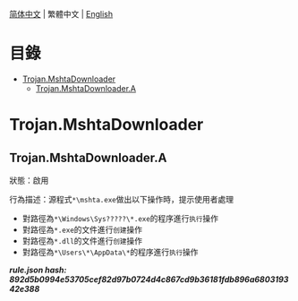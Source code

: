 


  
[简体中文](README.md) | 繁體中文 | [English](README_en_us.md)  
  

目錄
==

* [Trojan.MshtaDownloader](#trojanmshtadownloader)
	* [Trojan.MshtaDownloader.A](#trojanmshtadownloadera)

# Trojan.MshtaDownloader

## Trojan.MshtaDownloader.A
  
狀態：啟用

行為描述：源程式`*\mshta.exe`做出以下操作時，提示使用者處理
- 對路徑為`*\Windows\Sys?????\*.exe`的程序進行`执行`操作
- 對路徑為`*.exe`的文件進行`创建`操作
- 對路徑為`*.dll`的文件進行`创建`操作
- 對路徑為`*\Users\*\AppData\*`的程序進行`执行`操作
  
***rule.json hash: 892d5b0994e53705cef82d97b0724d4c867cd9b36181fdb896a680319342e388***